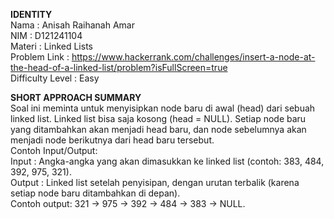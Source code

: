 **IDENTITY**  
Nama                    : Anisah Raihanah Amar  
NIM                     : D121241104  
Materi                  : Linked Lists  
Problem Link            : https://www.hackerrank.com/challenges/insert-a-node-at-the-head-of-a-linked-list/problem?isFullScreen=true  
Difficulty Level        : Easy  

**SHORT APPROACH SUMMARY**  
      Soal ini meminta untuk menyisipkan node baru di awal (head) dari sebuah linked list. Linked      list bisa saja kosong (head = NULL). Setiap node baru yang ditambahkan akan menjadi head baru,     dan node sebelumnya akan menjadi node berikutnya dari head baru tersebut.  
        Contoh Input/Output:  
          Input  : Angka-angka yang akan dimasukkan ke linked list (contoh: 383, 484, 392, 975, 321).  
          Output : Linked list setelah penyisipan, dengan urutan terbalik (karena setiap node baru ditambahkan di depan).  
                   Contoh output: 321 -> 975 -> 392 -> 484 -> 383 -> NULL.  
